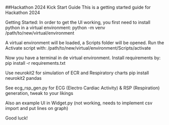 ##Hackathon 2024 Kick Start Guide
This is a getting started guide for Hackathon 2024

Getting Started:
In order to get the UI working, you first need to install python in a virtual environment: 
python -m venv /path/to/new/virtual/environment

A virtual environment will be loaded, a Scripts folder will be opened. Run the Activate script with:
/path/to/new/virtual/environment/Scripts/activate

Now you have a terminal in de virtual environment. Install requirements by:
pip install -r requirements.txt

Use neurokit2 for simulation of ECR and Respiratory charts
pip install neurokit2 pandas

See ecg_rsp_gen.py for ECG (Electro Cardiac Activity) & RSP (Respiration) generation, tweak to your likings


Also an example UI in Widget.py (not working, needs to implement csv import and put lines on graph)


Good luck!
